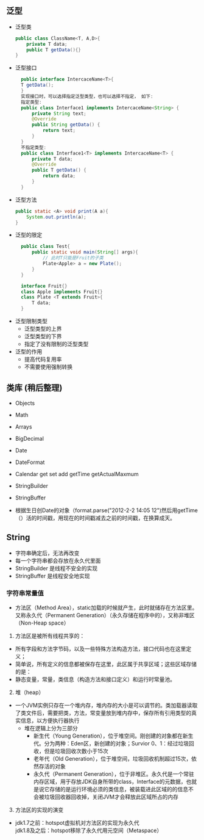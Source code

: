 ## 泛型
- 泛型类 
  ``` java
  public class ClassName<T, A,D>{
      private T data;
      public T getData(){}
  }
  ```
- 泛型接口
  ``` java
    public interface IntercaceName<T>{
    T getData();
    }
    实现接口时，可以选择指定泛型类型，也可以选择不指定， 如下:
    指定类型:
    public class Interface1 implements IntercaceName<String> {
        private String text;
        @Override
        public String getData() {
            return text;
        }
    }
    不指定类型:
    public class Interface1<T> implements IntercaceName<T> {
        private T data;
        @Override
        public T getData() {
            return data;
        }
    }
  ```
- 泛型方法
  ``` java
  public static <A> void print(A a){
      System.out.println(a);
  }
  ```
- 泛型的限定
  ``` java
    public class Test{
        public static void main(String[] args){
            // 此时T只能是Fruit的子类
            Plate<Apple> a = new Plate(); 
        }
    }

    interface Fruit{}
    class Apple implements Fruit{}
    class Plate <T extends Fruit>{
        T data; 
    }
    ```
- 泛型限制类型
  - <? extends Parent> 泛型类型的上界
  - <? super Child> 泛型类型的下界
  - <?> 指定了没有限制的泛型类型
- 泛型的作用
  - 提高代码复用率
  - 不需要使用强制转换

## 类库 (稍后整理)
- Objects
- Math
- Arrays
- BigDecimal
- Date
- DateFormat
- Calendar get set add getTime getActualMaxmum
- StringBuilder
- StringBuffer

- 根据生日创Date的对象（format.parse("2012-2-2 14:05 12")然后用getTime（）活的时间戳，用现在的时间戳减去之前的时间戳，在换算成天。

## String
- 字符串确定后，无法再改变
- 每一个字符串都会存放在永久代里面
- StringBuilder 是线程不安全的实现
- StringBuffer 是线程安全地实现
### 字符串常量值 
- 方法区（Method Area），static加载的时候就产生，此时就储存在方法区里。又称永久代（Permanent Generation）（永久存储在程序中的），又称非堆区（Non-Heap space）
1. 方法区是被所有线程共享的：
- 所有字段和方法字节码，以及一些特殊方法构造方法，接口代码也在这里定义；
- 简单说，所有定义的信息都被保存在这里，此区属于共享区域；这些区域存储的是：
- 静态变量，常量，类信息（构造方法和接口定义）和运行时常量池。
2. 堆（heap）
- 一个JVM实例只存在一个堆内存，堆内存的大小是可以调节的。类加载器读取了类文件后，需要把类，方法，常变量放到堆内存中，保存所有引用类型的真实信息，以方便执行器执行
  - 堆在逻辑上分为三部分
    - 新生代（Young Generation），位于堆空间。刚创建的对象都在新生代。分为两种：Eden区，新创建的对象；Survior 0、1：经过垃圾回收，但是垃圾回收次数小于15次
    - 老年代（Old Generation），位于堆空间，垃圾回收机制超过15次，依然存活的对象
    - 永久代（Permanent Generation），位于非堆区。永久代是一个常驻内存区域，用于存放JDK自身所带的class，Interface的元数据，也就是说它存储的是运行环境必须的类信息，被装载进此区域的的信息不会被垃圾回收器回收掉，关闭JVM才会释放此区域所占的内存
3. 方法区的实现的演变
- jdk1.7之前：hotspot虚拟机对方法区的实现为永久代  
jdk1.8及之后：hotspot移除了永久代用元空间（Metaspace）
